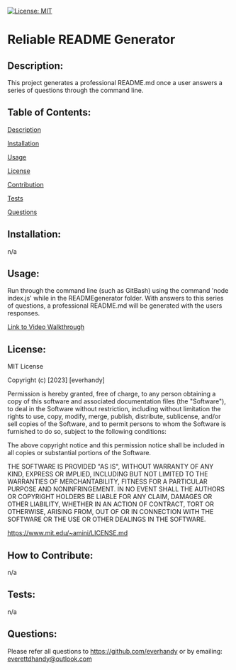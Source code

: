 [![License: MIT](https://img.shields.io/badge/License-MIT-yellow.svg)](https://opensource.org/licenses/MIT)
      
# Reliable README Generator
      
## Description:
      
This project generates a professional README.md once a user answers a series of questions through the command line.
  
## Table of Contents:
  
[Description](#description)

[Installation](#installation)

[Usage](#usage)

[License](#license)

[Contribution](#contribution)

[Tests](#tests)

[Questions](#questions)
  
## Installation:
  
n/a
  
## Usage:
  
Run through the command line (such as GitBash) using the command 'node index.js' while in the READMEgenerator folder. With answers to this series of questions, a professional README.md will be generated with the users responses.
  
[Link to Video Walkthrough](https://drive.google.com/file/d/1ZISCIlqL4krLZf1JsLEgn75VgxJYo-17/view)
  
## License:
  
MIT License
    
Copyright (c) [2023] [everhandy]
                
Permission is hereby granted, free of charge, to any person obtaining a copy of this software and associated documentation files (the "Software"), to deal in the Software without restriction, including without limitation the rights to use, copy, modify, merge, publish, distribute, sublicense, and/or sell copies of the Software, and to permit persons to whom the Software is furnished to do so, subject to the following conditions:
                
The above copyright notice and this permission notice shall be included in all copies or substantial portions of the Software.
                
THE SOFTWARE IS PROVIDED "AS IS", WITHOUT WARRANTY OF ANY KIND, EXPRESS OR IMPLIED, INCLUDING BUT NOT LIMITED TO THE WARRANTIES OF MERCHANTABILITY, FITNESS FOR A PARTICULAR PURPOSE AND NONINFRINGEMENT. IN NO EVENT SHALL THE AUTHORS OR COPYRIGHT HOLDERS BE LIABLE FOR ANY CLAIM, DAMAGES OR OTHER LIABILITY, WHETHER IN AN ACTION OF CONTRACT, TORT OR OTHERWISE, ARISING FROM, OUT OF OR IN CONNECTION WITH THE SOFTWARE OR THE USE OR OTHER DEALINGS IN THE SOFTWARE.

https://www.mit.edu/~amini/LICENSE.md
  
## How to Contribute:
  
n/a
  
## Tests:
  
n/a
  
## Questions:

Please refer all questions to https://github.com/everhandy or by emailing: everettdhandy@outlook.com